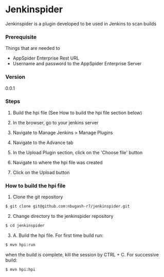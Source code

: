 # Jenkinspider
Jenkinspider is a plugin developed to be used in Jenkins to scan builds

### Prerequisite
Things that are needed to
* AppSpider Enterprise Rest URL
* Username and password to the AppSpider Enterprise Server

### Version
0.0.1

### Steps
1. Build the hpi file (See How to build the hpi file section below)

2. In the browser, go to your jenkins server

3. Navigate to Manage Jenkins > Manage Plugins 

4. Navigate to the Advance tab

5. In the Upload Plugin section, click on the 'Choose file' button

6. Navigate to where the hpi file was created

7. Click on the Upload button

### How to build the hpi file
1. Clone the git repository
```sh
$ git clone git@github.com:nbugash-r7/jenkinspider.git
```
2. Change directory to the jenkinspider repository
```sh
$ cd jenkinspider
```
3. A. Build the hpi file. For first time build run: 
```sh
$ mvn hpi:run
```
when the build is complete, kill the session by CTRL + C. For successive build:
```sh
$ mvn hpi:hpi
```